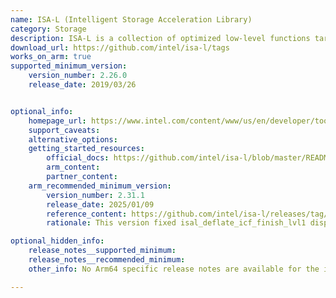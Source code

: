 ```yaml
---
name: ISA-L (Intelligent Storage Acceleration Library)
category: Storage
description: ISA-L is a collection of optimized low-level functions targeting storage applications. ISA-L includes Erasure codes, CRC, Raid, Compression, De-compression, igzip.
download_url: https://github.com/intel/isa-l/tags
works_on_arm: true
supported_minimum_version:
    version_number: 2.26.0
    release_date: 2019/03/26


optional_info:
    homepage_url: https://www.intel.com/content/www/us/en/developer/tools/isa-l/overview.html
    support_caveats:
    alternative_options: 
    getting_started_resources:
        official_docs: https://github.com/intel/isa-l/blob/master/README.md
        arm_content:
        partner_content:
    arm_recommended_minimum_version:
        version_number: 2.31.1
        release_date: 2025/01/09
        reference_content: https://github.com/intel/isa-l/releases/tag/v2.31.1
        rationale: This version fixed isal_deflate_icf_finish_lvl1 dispatcher, CRC compilation, and Clang compilation on igzip library on Aarch64.

optional_hidden_info:
    release_notes__supported_minimum:
    release_notes__recommended_minimum:
    other_info: No Arm64 specific release notes are available for the initial support. Version 2.26.0 is built and tested successfully using tar file.

---
```

